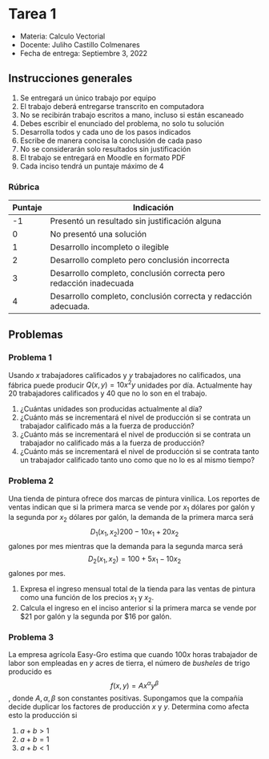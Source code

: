 # Tarea 1

*   Materia: Calculo Vectorial
*   Docente: Juliho Castillo Colmenares
*   Fecha de entrega: Septiembre 3, 2022

## Instrucciones generales

1.   Se entregará un único trabajo por equipo
2.   El trabajo deberá entregarse transcrito en computadora
3.   No se recibirán trabajo escritos a mano, incluso si están escaneado
4.   Debes escribir el enunciado del problema, no solo tu solución
5.   Desarrolla todos y cada uno de los pasos indicados 
6.   Escribe de manera concisa la conclusión de cada paso
7.   No se considerarán solo resultados sin justificación
8.   El trabajo se entregará en Moodle en formato PDF
9.   Cada inciso tendrá un puntaje máximo de 4

### Rúbrica

| Puntaje | Indicación                                                   |
| ------- | ------------------------------------------------------------ |
| -1      | Presentó un resultado sin justificación alguna               |
| 0       | No presentó una solución                                     |
| 1       | Desarrollo incompleto o ilegible                             |
| 2       | Desarrollo completo pero conclusión incorrecta               |
| 3       | Desarrollo completo, conclusión correcta pero redacción inadecuada |
| 4       | Desarrollo completo, conclusión correcta y redacción adecuada. |

## Problemas

### Problema 1

Usando $x$ trabajadores calificados y $y$ trabajadores no calificados, una fábrica puede producir $Q(x,y)=10x^2 y$ unidades por día. Actualmente hay 20 trabajadores calificados y 40 que no lo son en el trabajo. 

1.   ¿Cuántas unidades son producidas actualmente al día?
2.   ¿Cuánto más se incrementará el nivel de producción si se contrata un trabajador calificado más a la fuerza de producción?
3.   ¿Cuánto más se incrementará el nivel de producción si se contrata un trabajador no calificado más a la fuerza de producción?
4.   ¿Cuánto más se incrementará el nivel de producción si se contrata tanto un trabajador calificado tanto uno como que no lo es al mismo tiempo?

### Problema 2

Una tienda de pintura ofrece dos marcas de pintura vinílica. Los reportes de ventas indican que si la primera marca se vende por $x_1$ dólares por galón y la segunda por $x_2$ dólares por galón, la demanda de la primera marca será $$D_1(x_1, x_2)200-10x_1+20x_2$$ galones por mes mientras que la demanda para la segunda marca será $$D_2(x_1, x_2) = 100 + 5x_1-10x_2$$ galones por mes. 

1.   Expresa el ingreso mensual total de la tienda para las ventas de pintura como una función de los precios $x_1$ y $x_2$.
2.   Calcula el ingreso en el inciso anterior si la primera marca se vende por \$21 por galón y la segunda por \$16 por galón.

### Problema 3

La empresa agrícola Easy-Gro estima que cuando $100 x$ horas trabajador de labor son empleadas en $y$ acres de tierra, el número de *busheles* de trigo producido es $$f(x,y)=A x^\alpha y^\beta$$, donde $A,\alpha, \beta$ son constantes positivas. Supongamos que la compañía decide duplicar los factores de producción $x$ y $y$. Determina como afecta esto la producción si 

1.   $a+b>1$
2.   $a+b=1$
3.   $a+b<1$



